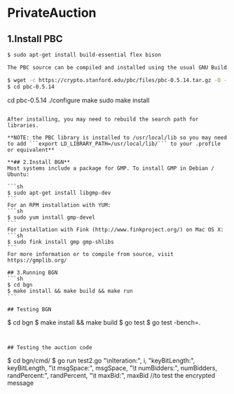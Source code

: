 # PrivateAuction

## 1.Install PBC

```sh
$ sudo apt-get install build-essential flex bison

The PBC source can be compiled and installed using the usual GNU Build System:

$ wget -c https://crypto.stanford.edu/pbc/files/pbc-0.5.14.tar.gz -O - | tar -xz
$ cd pbc-0.5.14
``````````
cd pbc-0.5.14
./configure
make
sudo make install
``````````````````

After installing, you may need to rebuild the search path for libraries.

**NOTE: the PBC library is installed to /usr/local/lib so you may need to add ```export LD_LIBRARY_PATH=/usr/local/lib/``` to your .profile or equivalent**

**## 2.Install BGN**
Most systems include a package for GMP. To install GMP in Debian / Ubuntu:

```sh
$ sudo apt-get install libgmp-dev
```
For an RPM installation with YUM:
```sh
$ sudo yum install gmp-devel
```
For installation with Fink (http://www.finkproject.org/) on Mac OS X:
```sh
$ sudo fink install gmp gmp-shlibs
```
For more information or to compile from source, visit https://gmplib.org/

## 3.Running BGN
```sh
$ cd bgn
$ make install && make build && make run
```

## Testing BGN
``````````````````
$ cd bgn
$ make install && make build
$ go test
$ go test -bench=.
``````````````````


## Testing the auction code
``````````````````
$ cd bgn/cmd/
$ go run test2.go "\nIteration:", i, "keyBitLength:", keyBitLength, "\t msgSpace:", msgSpace, "\t numBidders:", numBidders, randPercent:", randPercent, "\t maxBid:", maxBid //to test the encrypted message
``````````````````

